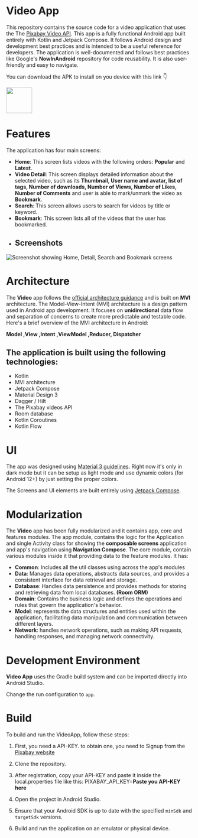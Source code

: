 # Video App

This repository contains the source code for a video application that uses the The [Pixabay Video API](https://pixabay.com/api/docs/#api_search_videos). This app is a fully functional Android app built entirely with Kotlin and Jetpack Compose. It follows Android design and development best practices and is intended to be a useful reference for developers. The application is well-documented and follows best practices like Google's **NowInAndroid** repository for code reusability. It is also user-friendly and easy to navigate.

You can download the APK to install on you device with this link 👇

<a href="https://mega.nz/file/sBoXDaLZ#ujqW1bzJVQ19T64qwUVHRy_OnFtV3LwLkMHb7N8UWZY"><img src="https://www.pngall.com/wp-content/uploads/2/Download-Button-PNG-File-Download-Free.png" height="70"></a>

# Features
The application has four main screens:

-   **Home**: This screen lists videos with the following orders: **Popular** and **Latest**.
-   **Video Detail**: This screen displays detailed information about the selected video, such as its **Thumbnail, User name and avatar, list of tags, Number of downloads, Number of Views, Number of Likes, Number of Comments** and user is able to mark/unmark the video as **Bookmark**.
-   **Search**: This screen allows users to search for videos by title or keyword.
-   **Bookmark**: This screen lists all of the videos that the user has bookmarked.
- ## Screenshots

![Screenshot showing Home, Detail, Search and Bookmark screens](docs/images/screenshot.png "Screenshot showing Home, Detail, Search and Bookmark screens")


# Architecture
The **Video** app follows the [official architecture guidance](https://developer.android.com/topic/architecture) and is built on **MVI** architecture. The Model-View-Intent (MVI) architecture is a design pattern used in Android app development. It focuses on **unidirectional** data flow and separation of concerns to create more predictable and testable code. Here's a brief overview of the MVI architecture in Android:

**Model ,View ,Intent ,ViewModel ,Reducer, Dispatcher**

## The application is built using the following technologies:
-   Kotlin
-   MVI architecture
-   Jetpack Compose
-   Material Design 3
-   Dagger / Hilt
-   The Pixabay videos API
-   Room database
-   Kotlin Coroutines
-   Kotlin Flow

# UI
The app was designed using  [Material 3 guidelines](https://m3.material.io/). Right now it's only in dark mode but it can be setup as light mode and use dynamic colors (for Android 12+) by just setting the proper colors.

The Screens and UI elements are built entirely using  [Jetpack Compose](https://developer.android.com/jetpack/compose).

# Modularization
The  **Video**  app has been fully modularized and it contains app, core and features modules.
The app module, contains the logic for the Application and single Activity class for showing the **composable screens** application and app's navigation using **Navigation Compose**.
The core module, contain various modules inside it that providing data to the feature modules. It has:

- **Common**: Includes all the util classes using across the app's modules
- **Data**: Manages data operations, abstracts data sources, and provides a consistent interface for data retrieval and storage.
- **Database**: Handles data persistence and provides methods for storing and retrieving data from local databases. **(Room ORM)**
- **Domain**: Contains the business logic and defines the operations and rules that govern the application's behavior.
- **Model**: represents the data structures and entities used within the application, facilitating data manipulation and communication between different layers.
- **Network**: handles network operations, such as making API requests, handling responses, and managing network connectivity.


# Development Environment
**Video App**  uses the Gradle build system and can be imported directly into Android Studio.

Change the run configuration to  `app`.

# Build
To build and run the VideoApp, follow these steps:
1. First, you need a API-KEY. to obtain one, you need to Signup from the [Pixabay website](https://pixabay.com/accounts/register/?source=&next=/api/docs/)
2. Clone the repository.
3. After registration, copy your API-KEY and paste it inside the local.properties file like this:
   PIXABAY_API_KEY=**Paste you API-KEY here**

4. Open the project in Android Studio.

5.  Ensure that your Android SDK is up to  date  with the specified `minSdk` and `targetSdk` versions.
6. Build and run the application on an emulator or physical device.